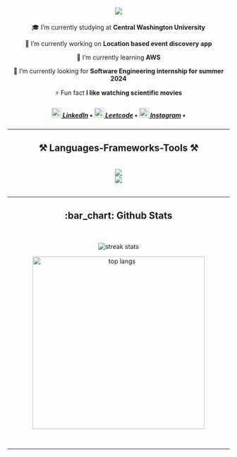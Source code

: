 <h1 align="center">
    <img src="https://readme-typing-svg.herokuapp.com/?font=Righteous&size=35&center=true&vCenter=true&width=500&height=70&duration=4000&lines=Hi+There!+👋;+I'm+Oscar!;" />
</h1>

<div align="center">
    
 🎓 I’m currently studying at **Central Washington University**
    
 🔭 I’m currently working on **Location based event discovery app**
 
 🧠 I’m currently learning **AWS**

 🔎 I’m currently looking for **Software Engineering internship for summer 2024**

 ⚡ Fun fact **I like watching scientific movies**

 </div>
 

<h5 align="center">
<a align="center" href="https://www.linkedin.com/in/orchlonc/" title="LinkedIn Profile"><img width="22" src="https://raw.githubusercontent.com/rahuldkjain/github-profile-readme-generator/master/src/images/icons/Social/linked-in-alt.svg"> LinkedIn</a> •
<a href="https://www.leetcode.com/orchllnz" title="Stack Overflow Profile"><img width="22" src="https://raw.githubusercontent.com/rahuldkjain/github-profile-readme-generator/master/src/images/icons/Social/leet-code.svg"> Leetcode</a> •
<a align="center" href="https://www.instagram.com/orchlonnn/" title="Instagram Profile"><img width="22" src="https://raw.githubusercontent.com/rahuldkjain/github-profile-readme-generator/master/src/images/icons/Social/instagram.svg"> Instagram</a> •
</h5>

<hr/>
 
<h2 align="center">⚒️ Languages-Frameworks-Tools ⚒️</h2>
<br/>
<div align="center">
    <img src="https://skillicons.dev/icons?i=python,java,javascript,typescript,firebase,mongodb,vscode,html,css" /><br>
    <img src="https://skillicons.dev/icons?i=react,nodejs,tailwind,express,mysql,nextjs,github,tailwind,figma,git" />
</div>

<br/>

<hr/>

<h2 align="center">:bar_chart: Github Stats</h2>
<br>
 
  <p align="center"><img src="https://github-readme-streak-stats-salesp07.vercel.app/?user=orchlonn&count_private=true&theme=react&border_radius=10" alt="streak stats"/></p>
  <p align="center"><img width=390 align="center" src="https://github-readme-stats-salesp07.vercel.app/api/top-langs/?username=orchlonn&hide=HTML&langs_count=8&layout=compact&theme=react&border_radius=10&size_weight=0.5&count_weight=0.5&exclude_repo=github-readme-stats" alt="top langs" /></p>

<br/>

<hr/>

<br/>

<br/>
